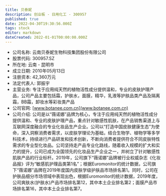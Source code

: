 ```yaml
---
title: 贝泰妮
description: 创业板 - 日用化工 - 300957
published: true
date: 2022-04-30T19:30:56.000Z
tags: stock
editor: markdown
dateCreated: 2022-01-01T00:00:00.000Z
---
```


- 公司名称: 云南贝泰妮生物科技集团股份有限公司
- 股票代码: 300957.SZ
- 所在地: 云南 - 昆明市
- 成立日期: 2010年05月13日
- 注册资本: 42,360万元
- 法定代表人: 郭振宇
- 主营业务: 专注于应用纯天然的植物活性成分提供温和，专业的皮肤护理产品，公司产品主要包括霜，护肤水，面膜，精华，乳液等护肤品类产品及隔离霜，BB霜，卸妆水等彩妆类产品
- 公司官网: [www.botanee.com.cn](www.botanee.com.cn)
- 公司介绍: 公司是以“薇诺娜”品牌为核心，专注于应用纯天然的植物活性成分提供温和、专业的皮肤护理产品，重点针对敏感性肌肤，在产品销售渠道上与互联网深度融合的专业化妆品生产企业。公司以“打造中国皮肤健康生态”为使命，深入洞察消费者需求，以皮肤学理论为基础，结合生物学、植物学等多学科技术，持续进行产品研发和技术创新，不断向消费者提供符合不同皮肤特性需求的专业型化妆品。公司坚持走产品专业化路线，随着收入规模的扩大和实力的提升，公司已成为全国领先的化妆品生产企业之一，并树立了针对敏感性肌肤产品的行业标杆。2019年，公司旗下“薇诺娜”品牌被行业权威杂志《化妆品报》评为“敏感肌护理品类第1名”；根据Euromonitor的统计数据，公司旗下“薇诺娜”品牌在2019年度国内皮肤学级护肤品市场排名第1。同时，公司在护肤品细分市场领域中表现出色，根据Euromonitor的统计数据，2019年度，公司爽肤水(护肤水)产品市场排名第12，其中本土企业排名第2；面膜产品市场排名第16，其中本土企业排名第7。


